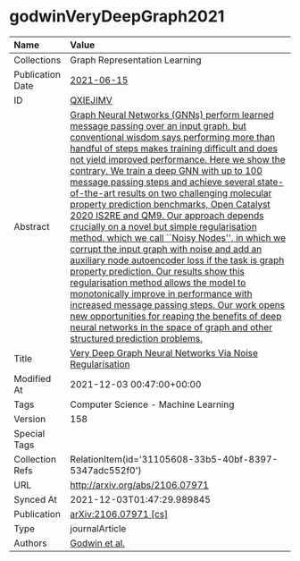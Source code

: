 # godwinVeryDeepGraph2021
| Name             | Value                                                                                                                                                                                                                                                                                                                                                                                                                                                                                                                                                                                                                                                                                                                                                                                                                                                                                                                                                                                                                                                                       |
|:-----------------|:----------------------------------------------------------------------------------------------------------------------------------------------------------------------------------------------------------------------------------------------------------------------------------------------------------------------------------------------------------------------------------------------------------------------------------------------------------------------------------------------------------------------------------------------------------------------------------------------------------------------------------------------------------------------------------------------------------------------------------------------------------------------------------------------------------------------------------------------------------------------------------------------------------------------------------------------------------------------------------------------------------------------------------------------------------------------------|
| Collections      | Graph Representation Learning                                                                                                                                                                                                                                                                                                                                                                                                                                                                                                                                                                                                                                                                                                                                                                                                                                                                                                                                                                                                                                               |
| Publication Date | [2021-06-15](<notionsci.utils.serialization.ExplicitNone object at 0x7f810d16f1c0>)                                                                                                                                                                                                                                                                                                                                                                                                                                                                                                                                                                                                                                                                                                                                                                                                                                                                                                                                                                                         |
| ID               | [QXIEJIMV](<notionsci.utils.serialization.ExplicitNone object at 0x7f810d16f2e0>)                                                                                                                                                                                                                                                                                                                                                                                                                                                                                                                                                                                                                                                                                                                                                                                                                                                                                                                                                                                           |
| Abstract         | [Graph Neural Networks (GNNs) perform learned message passing over an input graph, but conventional wisdom says performing more than handful of steps makes training difficult and does not yield improved performance. Here we show the contrary. We train a deep GNN with up to 100 message passing steps and achieve several state-of-the-art results on two challenging molecular property prediction benchmarks, Open Catalyst 2020 IS2RE and QM9. Our approach depends crucially on a novel but simple regularisation method, which we call ``Noisy Nodes'', in which we corrupt the input graph with noise and add an auxiliary node autoencoder loss if the task is graph property prediction. Our results show this regularisation method allows the model to monotonically improve in performance with increased message passing steps. Our work opens new opportunities for reaping the benefits of deep neural networks in the space of graph and other structured prediction problems.](<notionsci.utils.serialization.ExplicitNone object at 0x7f810d16f400>) |
| Title            | [Very Deep Graph Neural Networks Via Noise Regularisation](<notionsci.utils.serialization.ExplicitNone object at 0x7f810d16f520>)                                                                                                                                                                                                                                                                                                                                                                                                                                                                                                                                                                                                                                                                                                                                                                                                                                                                                                                                           |
| Modified At      | 2021-12-03 00:47:00+00:00                                                                                                                                                                                                                                                                                                                                                                                                                                                                                                                                                                                                                                                                                                                                                                                                                                                                                                                                                                                                                                                   |
| Tags             | Computer Science - Machine Learning                                                                                                                                                                                                                                                                                                                                                                                                                                                                                                                                                                                                                                                                                                                                                                                                                                                                                                                                                                                                                                         |
| Version          | 158                                                                                                                                                                                                                                                                                                                                                                                                                                                                                                                                                                                                                                                                                                                                                                                                                                                                                                                                                                                                                                                                         |
| Special Tags     |                                                                                                                                                                                                                                                                                                                                                                                                                                                                                                                                                                                                                                                                                                                                                                                                                                                                                                                                                                                                                                                                             |
| Collection Refs  | RelationItem(id='31105608-33b5-40bf-8397-5347adc552f0')                                                                                                                                                                                                                                                                                                                                                                                                                                                                                                                                                                                                                                                                                                                                                                                                                                                                                                                                                                                                                     |
| URL              | http://arxiv.org/abs/2106.07971                                                                                                                                                                                                                                                                                                                                                                                                                                                                                                                                                                                                                                                                                                                                                                                                                                                                                                                                                                                                                                             |
| Synced At        | 2021-12-03T01:47:29.989845                                                                                                                                                                                                                                                                                                                                                                                                                                                                                                                                                                                                                                                                                                                                                                                                                                                                                                                                                                                                                                                  |
| Publication      | [arXiv:2106.07971 [cs]](<notionsci.utils.serialization.ExplicitNone object at 0x7f810d16f910>)                                                                                                                                                                                                                                                                                                                                                                                                                                                                                                                                                                                                                                                                                                                                                                                                                                                                                                                                                                              |
| Type             | journalArticle                                                                                                                                                                                                                                                                                                                                                                                                                                                                                                                                                                                                                                                                                                                                                                                                                                                                                                                                                                                                                                                              |
| Authors          | [Godwin et al.](<notionsci.utils.serialization.ExplicitNone object at 0x7f810d16fac0>)                                                                                                                                                                                                                                                                                                                                                                                                                                                                                                                                                                                                                                                                                                                                                                                                                                                                                                                                                                                      |

